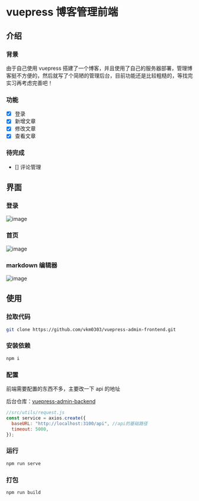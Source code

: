 # vuepress 博客管理前端

## 介绍

### 背景

由于自己使用 vuepress 搭建了一个博客，并且使用了自己的服务器部署，管理博客挺不方便的，然后就写了个简陋的管理后台，目前功能还是比较粗糙的，等找完实习再考虑完善吧！

### 功能

- [x] 登录
- [x] 新增文章
- [x] 修改文章
- [x] 查看文章

### 待完成

- [] 评论管理

## 界面

### 登录

![image](./shot/login.png)

### 首页

![image](./shot/dashboard.png)

### markdown 编辑器

![image](./shot/markdown.png)

## 使用

### 拉取代码

```bash
git clone https://github.com/vkm0303/vuepress-admin-frontend.git
```

### 安装依赖

```bash
npm i
```

### 配置

前端需要配置的东西不多，主要改一下 api 的地址

后台仓库：[vuepress-admin-backend](https://github.com/vkm0303/vuepress-admin-backend.git)

```javascript
//src/utils/request.js
const service = axios.create({
  baseURL: "http://localhost:3100/api", //api的基础路径
  timeout: 5000,
});
```

### 运行

```bash
npm run serve
```

### 打包

```bash
npm run build
```
